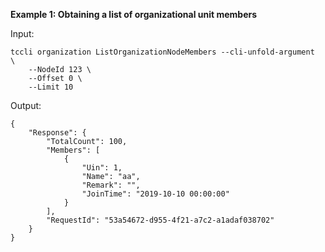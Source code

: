**Example 1: Obtaining a list of organizational unit members**



Input: 

```
tccli organization ListOrganizationNodeMembers --cli-unfold-argument  \
    --NodeId 123 \
    --Offset 0 \
    --Limit 10
```

Output: 
```
{
    "Response": {
        "TotalCount": 100,
        "Members": [
            {
                "Uin": 1,
                "Name": "aa",
                "Remark": "",
                "JoinTime": "2019-10-10 00:00:00"
            }
        ],
        "RequestId": "53a54672-d955-4f21-a7c2-a1adaf038702"
    }
}
```


